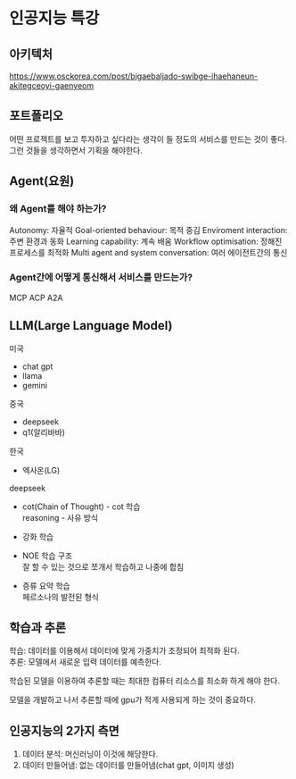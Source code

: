 # 인공지능 특강

## 아키텍처
https://www.osckorea.com/post/bigaebaljado-swibge-ihaehaneun-akitegceoyi-gaenyeom


## 포트폴리오

어떤 프로젝트를 보고 투자하고 싶다라는 생각이 들 정도의 서비스를 만드는 것이 좋다.  
그런 것들을 생각하면서 기획을 해야한다.  

## Agent(요원)

### 왜 Agent를 해야 하는가?

Autonomy: 자율적
Goal-oriented behaviour: 목적 중김
Enviroment interaction: 주변 환경과 동화
Learning capability: 계속 배움
Workflow optimisation: 정해진 프로세스를 최적화
Multi agent and system conversation: 여러 에이전트간의 통신


### Agent간에 어떻게 통신해서 서비스를 만드는가?

MCP
ACP
A2A

## LLM(Large Language Model)

미국
- chat gpt
- llama
- gemini

중국
- deepseek
- q1(알리바바)

한국
- 엑사온(LG)

deepseek
- cot(Chain of Thought) - cot 학습  
    reasoning - 사유 방식

- 강화 학습

- NOE 학습 구조  
    잘 할 수 있는 것으로 쪼개서 학습하고 나중에 합침

- 증류 요약 학습  
    페르소나의 발전된 형식

## 학습과 추론

학습: 데이터를 이용해서 데이터에 맞게 가중치가 조정되어 최적화 된다.  
추론: 모델에서 새로운 입력 데이터를 예측한다.

학습된 모델을 이용하여 추론할 때는 최대한 컴퓨터 리소스를 최소화 하게 해야 한다.

모델을 개발하고 나서 추론할 때에 gpu가 적게 사용되게 하는 것이 중요하다.

## 인공지능의 2가지 측면

1. 데이터 분석: 머신러닝이 이것에 해당한다.
2. 데이터 만들어냄: 없는 데이터를 만들어냄(chat gpt, 이미지 생성)